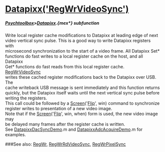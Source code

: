 # [Datapixx('RegWrVideoSync')](Datapixx-RegWrVideoSync) 
##### [Psychtoolbox](Psychtoolbox)>[Datapixx](Datapixx).{mex*} subfunction


Write local register cache modifications to Datapixx at leading edge of next  
video vertical sync pulse. This is a good way to write Datapixx registers with  
microsecond synchronization to the start of a video frame. All Datapixx Set\*  
functions do fast writes to a local register cache on the host, and all Datapixx  
Get\* functions do fast reads from this local register cache. [RegWrVideoSync](RegWrVideoSync)  
writes these cached register modifications back to the Datapixx over USB. The  
cache writeback USB message is sent immediately and this function returns  
quickly, but the Datapixx itself waits until the next vertical sync pulse before  
writing the registers.  
This call could be followed by a [Screen](Screen)('[Flip](Flip)', win) command to synchronize  
register writes to presentation of a new video image.  
Note that if the [Screen](Screen)('[Flip](Flip)', win, when) form is used, the new video image may  
be delayed many frames after the register cache is written.  
See [DatapixxDacSyncDemo](DatapixxDacSyncDemo).m and [DatapixxAdcAcquireDemo](DatapixxAdcAcquireDemo).m for examples.  
  


###See also:
[RegWr](Datapixx-RegWr), [RegWrRdVideoSync](Datapixx-RegWrRdVideoSync), [RegWrPixelSync](Datapixx-RegWrPixelSync)
